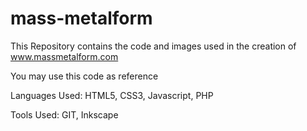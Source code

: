 # mass-metalform

This Repository contains the code and images used in the creation of www.massmetalform.com

You may use this code as reference

Languages Used: HTML5, CSS3, Javascript, PHP

Tools Used: GIT, Inkscape
